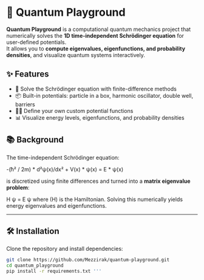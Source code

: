 # 🌌 Quantum Playground

**Quantum Playground** is a computational quantum mechanics project that numerically solves the **1D time-independent Schrödinger equation** for user-defined potentials.  
It allows you to **compute eigenvalues, eigenfunctions, and probability densities**, and visualize quantum systems interactively.

## ✨ Features
- 🔬 Solve the Schrödinger equation with finite-difference methods  
- 📦 Built-in potentials: particle in a box, harmonic oscillator, double well, barriers  
- 🧑‍💻 Define your own custom potential functions  
- 📊 Visualize energy levels, eigenfunctions, and probability densities  

## 📚 Background
The time-independent Schrödinger equation:

-(ħ² / 2m) * d²ψ(x)/dx² + V(x) * ψ(x) = E * ψ(x)

is discretized using finite differences and turned into a **matrix eigenvalue problem**:

H ψ = E ψ
where \(H\) is the Hamiltonian. Solving this numerically yields energy eigenvalues and eigenfunctions.

---

## 🛠 Installation
Clone the repository and install dependencies:

```bash
git clone https://github.com/Mezzirak/quantum-playground.git
cd quantum_playground
pip install -r requirements.txt '''



